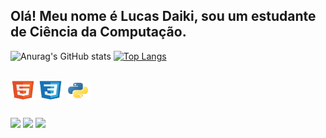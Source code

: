 ## Olá! Meu nome é Lucas Daiki, sou um estudante de Ciência da Computação.

![Anurag's GitHub stats](https://github-readme-stats.vercel.app/api?username=HoriDaiki&show_icons=true&theme=radical)
[![Top Langs](https://github-readme-stats.vercel.app/api/top-langs/?username=HoriDaiki&theme=radical)](https://github.com/anuraghazra/github-readme-stats)

<div style="display: inline_block"><br>
  <img align="center" alt="Daiki-HTML" height="30" width="40" src="https://raw.githubusercontent.com/devicons/devicon/master/icons/html5/html5-original.svg">
  <img align="center" alt="Daiki-CSS" height="30" width="40" src="https://raw.githubusercontent.com/devicons/devicon/master/icons/css3/css3-original.svg">
  <img align="center" alt="Daiki-Python" height="30" width="40" src="https://raw.githubusercontent.com/devicons/devicon/master/icons/python/python-original.svg">
</div>
  
  ##
 
<div> 
  <a href="https://www.instagram.com/__daiiki/profilecard/?igsh=MW9xZ25wdWU2MjA4Zw==" target="_blank"><img src="https://img.shields.io/badge/-Instagram-%23E4405F?style=for-the-badge&logo=instagram&logoColor=white" target="_blank"></a>
  <a href = "mailto:horidaiki2005@gmail.com"><img src="https://img.shields.io/badge/-Gmail-%23333?style=for-the-badge&logo=gmail&logoColor=white" target="_blank"></a>
  <a href="https://www.linkedin.com/in/lucashori/" target="_blank"><img src="https://img.shields.io/badge/-LinkedIn-%230077B5?style=for-the-badge&logo=linkedin&logoColor=white" target="_blank"></a> 
  
</div>
